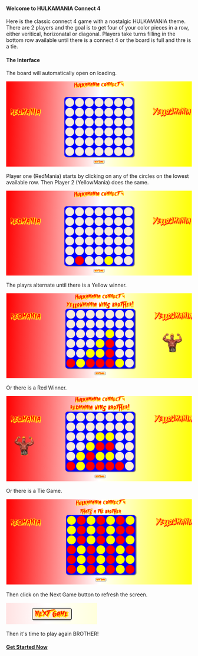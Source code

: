 #### Welcome to HULKAMANIA Connect 4

Here is the classic connect 4 game with a nostalgic HULKAMANIA theme. There are 2 players and the goal is to get four of your color pieces in a row, either veritical, horizonatal or diagonal. Players take turns filling in the bottom row available until there is a connect 4 or the board is full and thre is a tie.

#### The Interface

The board will automatically open on loading.

![Blank Board](/screenshots/blank.png)

Player one (RedMania) starts by clicking on any of the circles on the lowest available row. Then Player 2 (YellowMania) does the same. 

![First moves](/screenshots/play.png)

The playrs alternate until there is a Yellow winner.

![YellowMania Wins](/screenshots/yellow-win.png)

Or there is a Red Winner.

![RedMania Wins](/screenshots/red-win.png)

Or there is a Tie Game.

![Tie Game](/screenshots/tie.png)

Then click on the Next Game button to refresh the screen.

![Refresh Button](/screenshots/next.png)

Then it's time to play again BROTHER!

#### [Get Started Now](https://hulamanina-connect-4.netlify.app/)